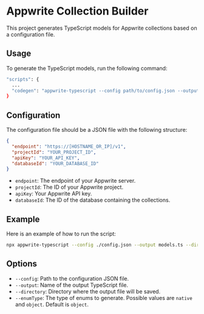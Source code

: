 # Appwrite Collection Builder

This project generates TypeScript models for Appwrite collections based on a configuration file.

## Usage

To generate the TypeScript models, run the following command:

```sh
"scripts": {
  ...
  "codegen": "appwrite-typescript --config path/to/config.json --output models.ts --directory ./types"
}
```

## Configuration

The configuration file should be a JSON file with the following structure:

```json
{
  "endpoint": "https://[HOSTNAME_OR_IP]/v1",
  "projectId": "YOUR_PROJECT_ID",
  "apiKey": "YOUR_API_KEY",
  "databaseId": "YOUR_DATABASE_ID"
}
```

- `endpoint`: The endpoint of your Appwrite server.
- `projectId`: The ID of your Appwrite project.
- `apiKey`: Your Appwrite API key.
- `databaseId`: The ID of the database containing the collections.

## Example

Here is an example of how to run the script:

```sh
npx appwrite-typescript --config ./config.json --output models.ts --directory ./output
```

## Options

- `--config`: Path to the configuration JSON file.
- `--output`: Name of the output TypeScript file.
- `--directory`: Directory where the output file will be saved.
- `--enumType`: The type of enums to generate. Possible values are `native` and `object`. Default is `object`.
